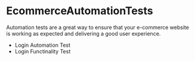 # EcommerceAutomationTests
Automation tests are a great way to ensure that your e-commerce website is working as expected and delivering a good user experience.

- Login Automation Test
- Login Functinality Test 
